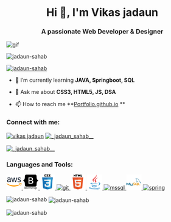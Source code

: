<h1 align="center">Hi 👋, I'm Vikas jadaun</h1>
<h3 align="center">A passionate Web Developer & Designer</h3>
<img src="https://camo.githubusercontent.com/c1dcb74cc1c1835b1d716f5051499a2814c683c806b15f04b0eba492863703e9/68747470733a2f2f63646e2e6472696262626c652e636f6d2f75736572732f3733303730332f73637265656e73686f74732f363538313234332f6176656e746f2e676966" alt="gif" margin="0 auto" display="block" width="60%">

<p align="left"> <img src="https://komarev.com/ghpvc/?username=jadaun-sahab&label=Profile%20views&color=0e75b6&style=flat" alt="jadaun-sahab" /> </p>

<p align="left"> <a href="https://github.com/ryo-ma/github-profile-trophy"><img src="https://github-profile-trophy.vercel.app/?username=jadaun-sahab" alt="jadaun-sahab" /></a> </p>



- 🌱 I’m currently learning **JAVA, Springboot, SQL**

- 💬 Ask me about **CSS3, HTML5, JS, DSA**

- 📫 How to reach me **<a href="https://jadaun-sahab.github.io/" target="blank">Portfolio.github.io</a> **

<h3 align="left">Connect with me:</h3>
<p align="left">
<a href="https://www.linkedin.com/in/vikas-jadaun-753531243/" target="blank"><img align="center" src="https://raw.githubusercontent.com/rahuldkjain/github-profile-readme-generator/master/src/images/icons/Social/linked-in-alt.svg" alt="vikas jadaun" height="30" width="40" /></a>
<a href="https://www.instagram.com/" target="blank"><img align="center" src="https://raw.githubusercontent.com/rahuldkjain/github-profile-readme-generator/master/src/images/icons/Social/instagram.svg" alt="_jadaun_sahab__" height="30" width="40" /></a>
</p>
<a href="https://vikas-jadaun-portfolio.netlify.app/" target="blank"><img align="center" src="https://www.google.com/url?sa=i&url=https%3A%2F%2Fwww.flaticon.com%2Ffree-icon%2Fportfolio_726056&psig=AOvVaw3H8oxZXP0GgEl4SwMXbdCP&ust=1675250307542000&source=images&cd=vfe&ved=0CBAQjRxqFwoTCPi-nOzX8fwCFQAAAAAdAAAAABAE" alt="_jadaun_sahab__" height="30" width="40" /></a>
</p>

<h3 align="left">Languages and Tools:</h3>
<p align="left"> <a href="https://aws.amazon.com" target="_blank" rel="noreferrer"> <img src="https://raw.githubusercontent.com/devicons/devicon/master/icons/amazonwebservices/amazonwebservices-original-wordmark.svg" alt="aws" width="40" height="40"/> </a> <a href="https://getbootstrap.com" target="_blank" rel="noreferrer"> <img src="https://raw.githubusercontent.com/devicons/devicon/master/icons/bootstrap/bootstrap-plain-wordmark.svg" alt="bootstrap" width="40" height="40"/> </a> <a href="https://www.w3schools.com/css/" target="_blank" rel="noreferrer"> <img src="https://raw.githubusercontent.com/devicons/devicon/master/icons/css3/css3-original-wordmark.svg" alt="css3" width="40" height="40"/> </a> <a href="https://git-scm.com/" target="_blank" rel="noreferrer"> <img src="https://www.vectorlogo.zone/logos/git-scm/git-scm-icon.svg" alt="git" width="40" height="40"/> </a> <a href="https://www.w3.org/html/" target="_blank" rel="noreferrer"> <img src="https://raw.githubusercontent.com/devicons/devicon/master/icons/html5/html5-original-wordmark.svg" alt="html5" width="40" height="40"/> </a> <a href="https://www.java.com" target="_blank" rel="noreferrer"> <img src="https://raw.githubusercontent.com/devicons/devicon/master/icons/java/java-original.svg" alt="java" width="40" height="40"/> </a> <a href="https://www.microsoft.com/en-us/sql-server" target="_blank" rel="noreferrer"> <img src="https://www.svgrepo.com/show/303229/microsoft-sql-server-logo.svg" alt="mssql" width="40" height="40"/> </a> <a href="https://www.mysql.com/" target="_blank" rel="noreferrer"> <img src="https://raw.githubusercontent.com/devicons/devicon/master/icons/mysql/mysql-original-wordmark.svg" alt="mysql" width="40" height="40"/> </a> <a href="https://spring.io/" target="_blank" rel="noreferrer"> <img src="https://www.vectorlogo.zone/logos/springio/springio-icon.svg" alt="spring" width="40" height="40"/> </a> </p>

<p><img align="left" src="https://github-readme-stats.vercel.app/api/top-langs?username=jadaun-sahab&show_icons=true&locale=en&layout=compact" alt="jadaun-sahab" /></p>

<p>&nbsp;<img align="center" src="https://github-readme-stats.vercel.app/api?username=jadaun-sahab&show_icons=true&locale=en" alt="jadaun-sahab" /></p>

<p><img align="center" src="https://github-readme-streak-stats.herokuapp.com/?user=jadaun-sahab&" alt="jadaun-sahab" /></p>
